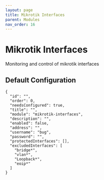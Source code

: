 ```yaml
---
layout: page
title: Mikrotik Interfaces
parent: Modules
nav_order: 16
---
```


# Mikrotik Interfaces

Monitoring and control of mikrotik interfaces

## Default Configuration

```
{
  "id": "",
  "order": 0,
  "needsConfigured": true,
  "title": "",
  "module": "mikrotik-interfaces",
  "description": "",
  "enabled": false,
  "address": "",
  "username": "bug",
  "password": "",
  "protectedInterfaces": [],
  "excludedInterfaces": [
    "bridge*",
    "vlan*",
    "Loopback*",
    "eoip*"
  ]
}
```
